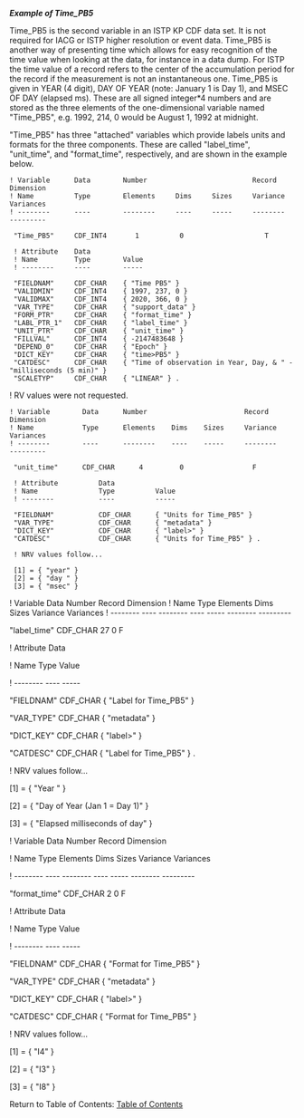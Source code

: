 ***Example of Time\_PB5***

Time_PB5 is the second variable in an ISTP KP CDF data set. It is not required for IACG or ISTP higher resolution or event data. Time_PB5 is another way of presenting time which allows for easy recognition of the time value when looking at the data, for instance in a data dump. For ISTP the time value of a record refers to the center of the accumulation period for the record if the measurement is not an instantaneous one.
Time_PB5 is given in YEAR (4 digit), DAY OF YEAR (note: January 1 is Day 1), and MSEC OF DAY (elapsed ms). These are all signed integer*4 numbers and are stored as the three elements of the one-dimensional variable named "Time\_PB5", e.g. 1992, 214, 0 would be August 1, 1992 at midnight.

"Time\_PB5" has three "attached" variables which provide labels units and formats for the three components. These are called "label\_time", "unit\_time", and "format\_time", respectively, and are shown in the example below.

```
! Variable      Data        Number                          Record        Dimension
! Name          Type        Elements     Dims     Sizes     Variance      Variances
! --------      ----        --------     ----     -----     --------      ---------

 "Time_PB5"     CDF_INT4       1          0                    T

 ! Attribute    Data
 ! Name         Type        Value
 ! --------     ----        -----

 "FIELDNAM"     CDF_CHAR    { "Time PB5" }
 "VALIDMIN"     CDF_INT4    { 1997, 237, 0 }
 "VALIDMAX"     CDF_INT4    { 2020, 366, 0 }
 "VAR_TYPE"     CDF_CHAR    { "support_data" }
 "FORM_PTR"     CDF_CHAR    { "format_time" }
 "LABL_PTR_1"   CDF_CHAR    { "label_time" }
 "UNIT_PTR"     CDF_CHAR    { "unit_time" } 
 "FILLVAL"      CDF_INT4    { -2147483648 }
 "DEPEND_0"     CDF_CHAR    { "Epoch" }
 "DICT_KEY"     CDF_CHAR    { "time>PB5" }
 "CATDESC"      CDF_CHAR    { "Time of observation in Year, Day, & " -  "milliseconds (5 min)" }
 "SCALETYP"     CDF_CHAR    { "LINEAR" } .
```
 ! RV values were not requested.

```
! Variable        Data      Number                        Record          Dimension
! Name            Type      Elements    Dims    Sizes     Variance        Variances
! --------        ----      --------    ----    -----     --------        ---------

 "unit_time"      CDF_CHAR      4         0                 F

 ! Attribute          Data
 ! Name               Type          Value
 ! --------           ----          -----

 "FIELDNAM"           CDF_CHAR      { "Units for Time_PB5" }
 "VAR_TYPE"           CDF_CHAR      { "metadata" }
 "DICT_KEY"           CDF_CHAR      { "label>" }
 "CATDESC"            CDF_CHAR      { "Units for Time_PB5" } .

 ! NRV values follow...

 [1] = { "year" }
 [2] = { "day " }
 [3] = { "msec" }

```
! Variable       Data     Number                    Record      Dimension
! Name           Type     Elements   Dims   Sizes   Variance    Variances
! -------- ---- -------- ---- ----- -------- ---------

 "label_time" CDF_CHAR 27 0 F

 ! Attribute Data

 ! Name Type Value

 ! -------- ---- -----

 "FIELDNAM" CDF_CHAR { "Label for Time_PB5" }

 "VAR_TYPE" CDF_CHAR { "metadata" }

 "DICT_KEY" CDF_CHAR { "label>" }

 "CATDESC" CDF_CHAR { "Label for Time_PB5" } .

 ! NRV values follow...

 [1] = { "Year " }

 [2] = { "Day of Year
(Jan 1 = Day 1)" }

 [3] = { "Elapsed milliseconds of day" }

! Variable Data Number Record Dimension

! Name Type Elements Dims Sizes Variance Variances

! -------- ---- -------- ---- ----- -------- ---------

 "format_time" CDF_CHAR 2 0 F

 ! Attribute Data

 ! Name Type Value

 ! -------- ---- -----

 "FIELDNAM" CDF_CHAR { "Format for Time_PB5" }

 "VAR_TYPE" CDF_CHAR { "metadata" }

 "DICT_KEY" CDF_CHAR { "label>" }

 "CATDESC" CDF_CHAR { "Format for Time_PB5" } 

 ! NRV values follow...

 [1] = { "I4" }

 [2] = { "I3" }

 [3] = { "I8" }


Return to Table of Contents: [Table of Contents](00_Table_of_Contents.md)
